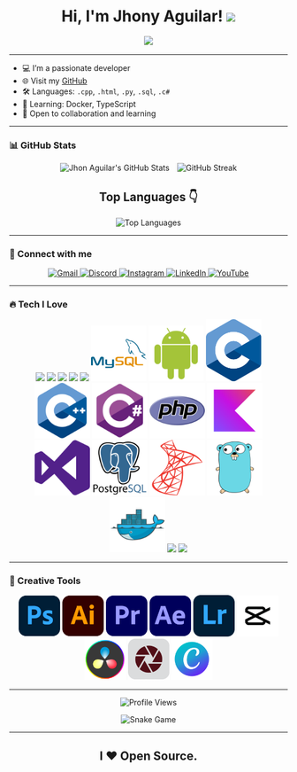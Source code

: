 <h1 align="center">
  Hi, I'm Jhony Aguilar!
  <a href="https://github.com/Jhony410" target="_self">
    <img src="https://media.giphy.com/media/hvRJCLFzcasrR4ia7z/giphy.gif" width="30">
  </a>
</h1>

<p align="center">
  <img src="https://readme-typing-svg.herokuapp.com?lines=Hi,+I'm+Jhony;Desarrollador+Junior;Amante+de+la+tecnología+y+de+la+edición;Siempre+aprendiendo+cosas+nuevas&center=true&width=600&height=45&color=36bce8&vCenter=true&size=22">
</p>

---

- 💻 I’m a passionate developer  
- 🌐 Visit my [GitHub](https://github.com/Jhony410)  
- 🛠️ Languages: `.cpp`, `.html`, `.py`, `.sql`, `.c#` 
- 🧠 Learning: Docker, TypeScript  
- 🌟 Open to collaboration and learning  

---

### 📊 GitHub Stats

<p align="center">
  <img src="https://github-readme-stats.vercel.app/api?username=Jhony410&show_icons=true&theme=dark&hide_border=true&locale=en" alt="Jhon Aguilar's GitHub Stats" style="display: inline-block; margin-right: 10px;"/>
  
  <img src="https://github-readme-streak-stats.herokuapp.com/?user=Jhony410&theme=dark&hide_border=true&locale=en" alt="GitHub Streak" style="display: inline-block;"/>
</p>

<h2 align="center">Top Languages 👇</h4>
<p align="center">
  <img src="https://github-readme-stats.vercel.app/api/top-langs/?username=Jhony410&layout=compact&theme=date_night" alt="Top Languages" />
</p>

---
### 🤝 Connect with me

<p align="center">
  <a href="mailto:jhonykey1415@gmail.com">
    <img src="https://img.shields.io/badge/Gmail-D14836.svg?style=for-the-badge&logo=gmail&logoColor=white" alt="Gmail" />
  </a>
  <a href="https://discord.com/users/889653772870107146" title="Jhon key#3596">
    <img src="https://img.shields.io/badge/Discord-5865F2.svg?style=for-the-badge&logo=discord&logoColor=white" alt="Discord" />
  </a>
  <a href="https://www.instagram.com/jhonykey1415">
    <img src="https://img.shields.io/badge/Instagram-E4405F.svg?style=for-the-badge&logo=instagram&logoColor=white" alt="Instagram" />
  </a>
  <a href="https://www.linkedin.com/in/jhony-aguilar-5807b9316">
    <img src="https://img.shields.io/badge/LinkedIn-0077B5.svg?style=for-the-badge&logo=linkedin&logoColor=white" alt="LinkedIn" />
  </a>
  <a href="https://youtube.com/@jhonyaguilar4714?si=LcGkdFTBRqVLckjm" title="Tu Canal de YouTube">
    <img src="https://img.shields.io/badge/YouTube-FF0000.svg?style=for-the-badge&logo=youtube&logoColor=white" alt="YouTube" />
  </a>
</p>


---
### 🔥 Tech I Love

<p align="center">
  <!-- JavaScript -->
  <img src="https://media3.giphy.com/media/ln7z2eWriiQAllfVcn/200w.webp" width="100">
  <!-- Python -->
  <img src="https://media.giphy.com/media/KAq5w47R9rmTuvWOWa/giphy.gif" width="100">
  <!-- React -->
  <img src="https://media.giphy.com/media/eNAsjO55tPbgaor7ma/giphy.gif" width="100">
  <!-- GitHub -->
  <img src="https://i.giphy.com/media/KzJkzjggfGN5Py6nkT/200.webp" width="100">
  <!-- VS Code -->
  <img src="https://i.giphy.com/media/IdyAQJVN2kVPNUrojM/200.webp" width="100">
  <!-- MySQL -->
  <img src="https://raw.githubusercontent.com/devicons/devicon/master/icons/mysql/mysql-original-wordmark.svg" width="100">
  <!-- Android Studio -->
  <img src="https://raw.githubusercontent.com/devicons/devicon/master/icons/android/android-original.svg" width="100">
  <!-- C (respaldo) -->
  <img src="https://github.com/Jhony410/Jhony410/blob/main/images/C_Logo.png" width="100">
  <!-- C++ -->
  <img src="https://raw.githubusercontent.com/devicons/devicon/master/icons/cplusplus/cplusplus-original.svg" width="100">
  <!-- C# -->
  <img src="https://raw.githubusercontent.com/devicons/devicon/master/icons/csharp/csharp-original.svg" width="100">
  <!-- PHP -->
  <img src="https://raw.githubusercontent.com/devicons/devicon/master/icons/php/php-original.svg" width="100">
  <!-- Kotlin -->
  <img src="https://raw.githubusercontent.com/devicons/devicon/master/icons/kotlin/kotlin-original.svg" width="100">
  <!-- Visual Studio -->
  <img src="https://raw.githubusercontent.com/devicons/devicon/master/icons/visualstudio/visualstudio-plain.svg" width="100">
  <!-- PostgreSQL -->
  <img src="https://raw.githubusercontent.com/devicons/devicon/master/icons/postgresql/postgresql-original-wordmark.svg" width="100">
  <!-- SQL server -->
  <img src="https://raw.githubusercontent.com/devicons/devicon/master/icons/microsoftsqlserver/microsoftsqlserver-plain.svg" width="100">
  <!-- GO (respaldo) -->
  <img src="https://raw.githubusercontent.com/devicons/devicon/master/icons/go/go-original.svg" width="100">
  <!-- Docker (respaldo) -->
  <img src="https://raw.githubusercontent.com/devicons/devicon/master/icons/docker/docker-original.svg" width="100">
  <!-- HTML -->
  <img src="https://media.giphy.com/media/XAxylRMCdpbEWUAvr8/giphy.gif" width="100">
  <!-- CSS -->
  <img src="https://media.giphy.com/media/fsEaZldNC8A1PJ3mwp/giphy.gif" width="100">
</p>


---
### 🎨 Creative Tools

<p align="center">
  <!-- Photoshop -->
  <img src="images/photoshop.svg" width="75">
  <!-- Illustrator -->
  <img src="images/ilustrator.svg" width="75">
  <!-- Premiere Pro -->
  <img src="images/premiere.svg" width="75">
  <!-- After Effects -->
  <img src="images/after-effects.svg" width="75">
  <!-- Lightroom -->
  <img src="images/lightroom.svg" width="75">
  <!-- CapCut -->
  <img src="images/capcut.svg" width="75">
  <!-- DaVinci Resolve -->
  <img src="images/davinci.svg" width="75">
  <!-- Camera RAW -->
  <img src="images/camera-raw.svg" width="75">
  <!-- Canva -->
  <img src="images/canva.svg" width="75">
</p>

---
<p align="center">
  <img src="https://komarev.com/ghpvc/?username=Jhony410&style=plastic&color=blueviolet" alt="Profile Views"/>
</p>

<p align="center">
  <img src="https://raw.githubusercontent.com/Jhony410/Jhony410/output/github-contribution-grid-snake.svg" alt="Snake Game"/>
</p>

---

<h2 align="center">
   I ❤ Open Source.
</h2>

